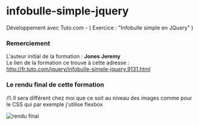 # infobulle-simple-jquery
Développement avec Tuto.com - ( Exercice : "Infobulle simple en JQuery" )

<h3>Remerciement</h3>
L'auteur initial de la formation : <strong>Jones Jeremy</strong><br />
Le lien de la formation ce trouve à cette adresse : <a href="http://fr.tuto.com/jquery/infobulle-simple-jquery,9131.html">http://fr.tuto.com/jquery/infobulle-simple-jquery,9131.html</a>

<h3>Le rendu final de cette formation</h3>
<p>/!\ Il sera différent chez moi que ce soit au niveau des images comme pour le CSS qui par exemple j'utilise flexbox</p>
<img src="/infobulle-simple-jquery/screenshot.png" alt="rendu final" />
